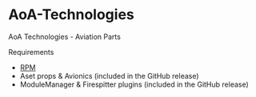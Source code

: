 # AoA-Technologies
AoA Technologies - Aviation Parts

Requirements
* [RPM](http://forum.kerbalspaceprogram.com/index.php?/topic/105821-12x-rasterpropmonitor-still-putting-the-a-in-iva-v0280-beta-4-10-november-2016/)
* Aset props & Avionics (included in the GitHub release)
* ModuleManager & Firespitter plugins (included in the GitHub release)
